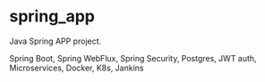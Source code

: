 # spring_app
Java Spring APP project.

Spring Boot,
Spring WebFlux,
Spring Security,
Postgres,
JWT auth,
Microservices,
Docker,
K8s,
Jankins
